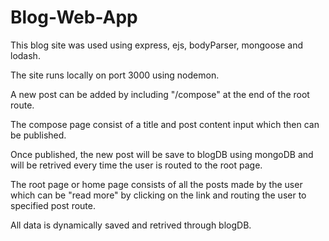 # Blog-Web-App

This blog site was used using express, ejs, bodyParser, mongoose and lodash.

The site runs locally on port 3000 using nodemon.

A new post can be added by including "/compose" at the end of the root route.

The compose page consist of a title and post content input which then can be published.

Once published, the new post will be save to blogDB using mongoDB and will be retrived every time the user is routed to the root page.

The root page or home page consists of all the posts made by the user which can be "read more" by clicking on the link and routing the user to specified post route.

All data is dynamically saved and retrived through blogDB.

